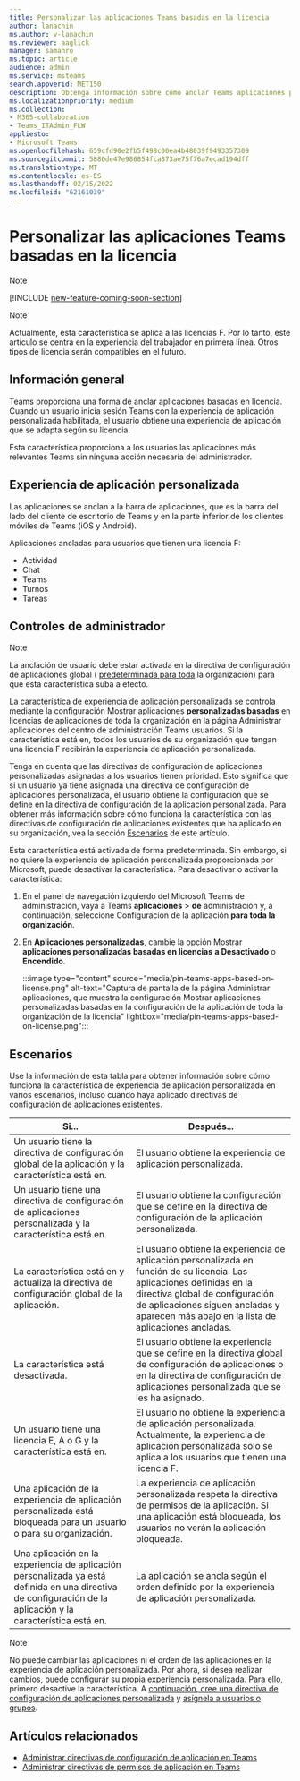 ```yaml
---
title: Personalizar las aplicaciones Teams basadas en la licencia
author: lanachin
ms.author: v-lanachin
ms.reviewer: aaglick
manager: samanro
ms.topic: article
audience: admin
ms.service: msteams
search.appverid: MET150
description: Obtenga información sobre cómo anclar Teams aplicaciones para usuarios de su organización en función de la licencia.
ms.localizationpriority: medium
ms.collection:
- M365-collaboration
- Teams_ITAdmin_FLW
appliesto:
- Microsoft Teams
ms.openlocfilehash: 659cfd90e2fb5f498c00ea4b48039f9493357309
ms.sourcegitcommit: 5880de47e986854fca873ae75f76a7ecad194dff
ms.translationtype: MT
ms.contentlocale: es-ES
ms.lasthandoff: 02/15/2022
ms.locfileid: "62161039"
---
```

# <a name="tailor-your-teams-apps-based-on-license"></a>Personalizar las aplicaciones Teams basadas en la licencia

> [!NOTE]
> [!INCLUDE [new-feature-coming-soon-section](includes/new-feature-coming-soon-section.md)]

> [!NOTE]
> Actualmente, esta característica se aplica a las licencias F. Por lo tanto, este artículo se centra en la experiencia del trabajador en primera línea. Otros tipos de licencia serán compatibles en el futuro.

## <a name="overview"></a>Información general

Teams proporciona una forma de anclar aplicaciones basadas en licencia. Cuando un usuario inicia sesión Teams con la experiencia de aplicación personalizada habilitada, el usuario obtiene una experiencia de aplicación que se adapta según su licencia.

Esta característica proporciona a los usuarios las aplicaciones más relevantes Teams sin ninguna acción necesaria del administrador.

## <a name="tailored-app-experience"></a>Experiencia de aplicación personalizada

Las aplicaciones se anclan a la barra de aplicaciones, que es la barra del lado del cliente de escritorio de Teams y en la parte inferior de los clientes móviles de Teams (iOS y Android).

Aplicaciones ancladas para usuarios que tienen una licencia F:

- Actividad
- Chat
- Teams
- Turnos
- Tareas

## <a name="admin-controls"></a>Controles de administrador

> [!NOTE]
> La anclación de usuario debe estar activada en la directiva de configuración de aplicaciones global ( [predeterminada para toda](teams-app-setup-policies.md) la organización) para que esta característica suba a efecto.

La característica de experiencia de aplicación personalizada se controla mediante la configuración Mostrar aplicaciones **personalizadas basadas** en licencias de aplicaciones de toda la [](manage-apps.md#manage-org-wide-app-settings) organización en la página Administrar aplicaciones del centro de administración Teams usuarios. Si la característica está en, todos los usuarios de su organización que tengan una licencia F recibirán la experiencia de aplicación personalizada.

Tenga en cuenta que las directivas de configuración de aplicaciones personalizadas asignadas a los usuarios tienen prioridad. Esto significa que si un usuario ya tiene asignada una directiva de configuración de aplicaciones personalizada, el usuario obtiene la configuración que se define en la directiva de configuración de la aplicación personalizada. Para obtener más información sobre cómo funciona la característica con las directivas de configuración de aplicaciones existentes que ha aplicado en su organización, vea la sección [Escenarios](#scenarios) de este artículo.

Esta característica está activada de forma predeterminada. Sin embargo, si no quiere la experiencia de aplicación personalizada proporcionada por Microsoft, puede desactivar la característica. Para desactivar o activar la característica:

1. En el panel de navegación izquierdo del Microsoft Teams de administración, vaya a Teams **aplicaciones** >  **de** administración y, a continuación, seleccione Configuración de la aplicación **para toda la organización**.
2. En **Aplicaciones personalizadas**, cambie la opción Mostrar **aplicaciones personalizadas basadas en licencias** **a Desactivado** o **Encendido**.

    :::image type="content" source="media/pin-teams-apps-based-on-license.png" alt-text="Captura de pantalla de la página Administrar aplicaciones, que muestra la configuración Mostrar aplicaciones personalizadas basadas en la configuración de la aplicación de toda la organización de la licencia" lightbox="media/pin-teams-apps-based-on-license.png":::

## <a name="scenarios"></a>Escenarios

Use la información de esta tabla para obtener información sobre cómo funciona la característica de experiencia de aplicación personalizada en varios escenarios, incluso cuando haya aplicado directivas de configuración de aplicaciones existentes.

|Si...  |Después... |
|---------|---------|
|Un usuario tiene la directiva de configuración global de la aplicación y la característica está en.     | El usuario obtiene la experiencia de aplicación personalizada.        |
|Un usuario tiene una directiva de configuración de aplicaciones personalizada y la característica está en.    |El usuario obtiene la configuración que se define en la directiva de configuración de la aplicación personalizada.          |
|La característica está en y actualiza la directiva de configuración global de la aplicación.     |El usuario obtiene la experiencia de aplicación personalizada en función de su licencia. Las aplicaciones definidas en la directiva global de configuración de aplicaciones siguen ancladas y aparecen más abajo en la lista de aplicaciones ancladas.          |
|La característica está desactivada.   | El usuario obtiene la experiencia que se define en la directiva global de configuración de aplicaciones o en la directiva de configuración de aplicaciones personalizada que se les ha asignado.          |
|Un usuario tiene una licencia E, A o G y la característica está en.   | El usuario no obtiene la experiencia de aplicación personalizada. Actualmente, la experiencia de aplicación personalizada solo se aplica a los usuarios que tienen una licencia F.        |
|Una aplicación de la experiencia de aplicación personalizada está bloqueada para un usuario o para su organización.      |La experiencia de aplicación personalizada respeta la directiva de permisos de la aplicación. Si una aplicación está bloqueada, los usuarios no verán la aplicación bloqueada.           |
|Una aplicación en la experiencia de aplicación personalizada ya está definida en una directiva de configuración de la aplicación y la característica está en. |La aplicación se ancla según el orden definido por la experiencia de aplicación personalizada.        |

> [!NOTE]
> No puede cambiar las aplicaciones ni el orden de las aplicaciones en la experiencia de aplicación personalizada. Por ahora, si desea realizar cambios, puede configurar su propia experiencia personalizada. Para ello, primero desactive la característica. A [continuación, cree una directiva de configuración de aplicaciones personalizada](teams-app-setup-policies.md) y [asígnela a usuarios o grupos](assign-policies-users-and-groups.md).

## <a name="related-articles"></a>Artículos relacionados

- [Administrar directivas de configuración de aplicación en Teams](teams-app-setup-policies.md)
- [Administrar directivas de permisos de aplicación en Teams](teams-app-permission-policies.md)
